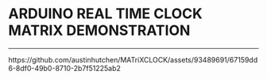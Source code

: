 
<h1> <b> ARDUINO REAL TIME CLOCK MATRIX DEMONSTRATION</b></h1>
<hr/>
https://github.com/austinhutchen/MATriXCLOCK/assets/93489691/67159dd6-8df0-49b0-8710-2b7f51225ab2

